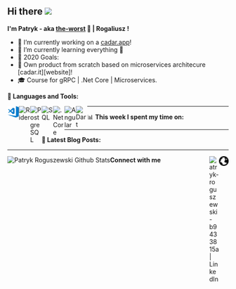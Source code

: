 ## Hi there <img src="https://media.giphy.com/media/hvRJCLFzcasrR4ia7z/giphy.gif" width="25px">

**I'm Patryk - aka [the-worst](https://the-worst.dev) 🤣 | Rogaliusz !**

- 🔭 I’m currently working on a [cadar.app](https://panel.cadar.it)!
- 🌱 I’m currently learning everything 🤣 
- 🥅 2020 Goals:
- 💽 Own product from scratch based on microservices architecure [cadar.it][website]!
- 🎓 Course for gRPC | .Net Core | Microservices.

**📐 Languages and Tools:**

<img align="left" alt="Visual Studio Code" width="26px" src="https://raw.githubusercontent.com/github/explore/80688e429a7d4ef2fca1e82350fe8e3517d3494d/topics/visual-studio-code/visual-studio-code.png" />
<img align="left" alt="Rider" width="26px" src="https://raw.githubusercontent.com/0install/0install.de-feeds/master/Rider.ico" />
<img align="left" alt="PostgreSQL" width="26px" src="https://raw.githubusercontent.com/0install/0install.de-feeds/master/pgAdmin3.ico" />
<img align="left" alt="SQL" width="26px" src="https://issues.streamsets.com/secure/attachment/14575/sql-server.png" />
<img align="left" alt=".Net Core" width="26px" src="https://upload.wikimedia.org/wikipedia/commons/thumb/e/ee/.NET_Core_Logo.svg/512px-.NET_Core_Logo.svg.png" />
<img align="left" alt="Angular" width="26px" src="https://cdn.worldvectorlogo.com/logos/angular-icon.svg" />
<img align="left" alt="Dart" width="26px" src="https://www.fluttericon.com/logo_dart_192px.svg" />

---

📊 **This week I spent my time on:**
<!--START_SECTION:waka-->
<!--END_SECTION:waka-->

---

**📕 Latest Blog Posts:**
<!-- BLOG-POST-LIST:START -->
<!-- BLOG-POST-LIST:END -->

---

<img align="left" alt="Patryk Roguszewski Github Stats" src="https://github-readme-stats.codestackr.vercel.app/api?username=rogaliusz&show_icons=true&hide_border=true" />


**Connect with me**
[<img align="right" alt="the-worst.dev" width="22px" src="https://raw.githubusercontent.com/iconic/open-iconic/master/svg/globe.svg" />](https://the-worst.dev)
[<img align="right" alt="atryk-roguszewski-b9433815a | LinkedIn" width="22px" src="https://cdn.jsdelivr.net/npm/simple-icons@v3/icons/linkedin.svg" />](https://www.linkedin.com/in/patryk-roguszewski-b9433815a/)
